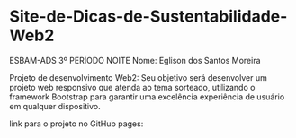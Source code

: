 # Site-de-Dicas-de-Sustentabilidade-Web2
ESBAM-ADS 3º PERÍODO NOITE
Nome: Eglison dos Santos Moreira

Projeto de desenvolvimento Web2: Seu objetivo será desenvolver um 
projeto web responsivo que atenda ao tema sorteado, utilizando o
framework Bootstrap para garantir uma excelência experiência de
usuário em qualquer dispositivo.  

link para o projeto no GitHub pages: 
